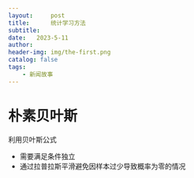 ```yaml
---
layout:     post
title:      统计学习方法 
subtitle:   
date:   2023-5-11   
author:     
header-img: img/the-first.png
catalog: false
tags:
    - 新闻故事
---
```



# 朴素贝叶斯
利用贝叶斯公式
- 需要满足条件独立
- 通过拉普拉斯平滑避免因样本过少导致概率为零的情况